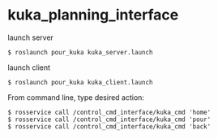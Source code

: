 # kuka_planning_interface

launch server
```
$ roslaunch pour_kuka kuka_server.launch
```

launch client
```
$ roslaunch pour_kuka kuka_client.launch
```

From command line, type desired action:
```
$ rosservice call /control_cmd_interface/kuka_cmd 'home'
$ rosservice call /control_cmd_interface/kuka_cmd 'pour'
$ rosservice call /control_cmd_interface/kuka_cmd 'back'
```
